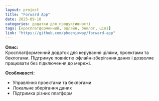 ```yaml
---
layout: project
title: "Forward App"
date: 2025-09-10
categories: додатки для продуктивності
tags: [кросплатформенний, офлайн, беклог, цілі]
link: "https://github.com/phoenixway/forward-app"
---
```


**Опис:**  
Кросплатформенний додаток для керування цілями, проектами та беклогами. Підтримує повністю офлайн-зберігання даних і дозволяє працювати без підключення до мережі.  

**Особливості:**  
- Управління проектами та беклогами  
- Локальне зберігання даних  
- Підтримка різних платформ
